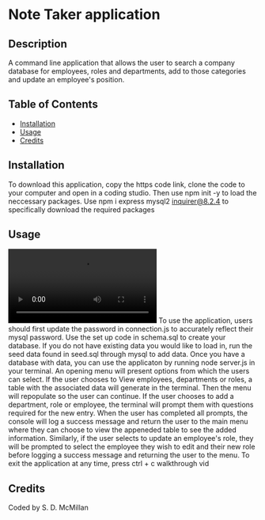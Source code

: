 # Note Taker application 
  ## Description
  A command line application that allows the user to search a company database for employees, roles and departments, add to those categories and update an employee's position.
  

  ## Table of Contents
  
  - [Installation](#installation)
  - [Usage](#usage)
  - [Credits](#credits) 
  
  ## Installation
  To download this application, copy the https code link, clone the code to your computer and open in a coding studio. Then use npm init -y to load the neccessary packages. Use npm i express mysql2 inquirer@8.2.4 to specifically download the required packages 

  ## Usage
![Walkthrough Video](https://github.com/sdanimc/README-generater/blob/main/Walkthrough%20gif.mp4)
  To use the application, users should first update the password in connection.js to accurately reflect their mysql password. Use the set up code in schema.sql to create your database. If you do not have existing data you would like to load in, run the seed data found in seed.sql through mysql to add data. Once you have a database with data, you can use the applicaton by running node server.js in your terminal. An opening menu will present options from which the users can select. If the user chooses to View employees, departments or roles, a table with the associated data will generate in the terminal. Then the menu will repopulate so the user can continue. If the user chooses to add a department, role or employee, the terminal will prompt them with questions required for the new entry. When the user has completed all prompts, the console will log a success message and return the user to the main menu where they can choose to view the appeneded table to see the added information. Similarly, if the user selects to update an employee's role, they will be prompted to select the employee they wish to edit and their new role before logging a success message and returning the user to the menu. To exit the application at any time, press ctrl + c
  walkthrough vid


  ## Credits
  Coded by S. D. McMillan
